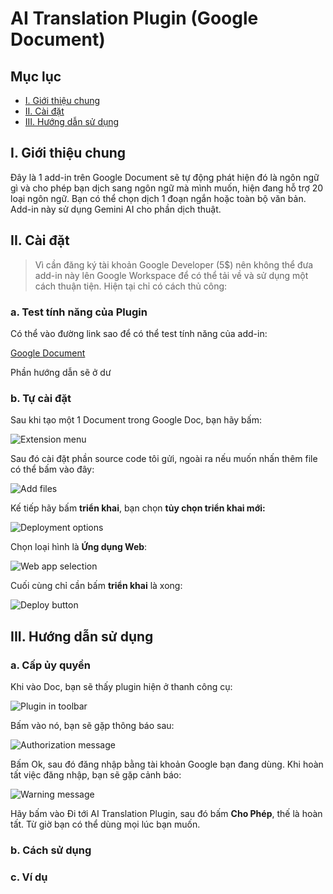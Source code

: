 # AI Translation Plugin (Google Document)

## Mục lục
- [I. Giới thiệu chung](#i-giới-thiệu-chung)
- [II. Cài đặt](#ii-cài-đặt)
- [III. Hướng dẫn sử dụng](#iii-hướng-dẫn-sử-dụng)

## I. Giới thiệu chung

Đây là 1 add-in trên Google Document sẽ tự động phát hiện đó là ngôn ngữ gì và cho phép bạn dịch sang ngôn ngữ mà mình muốn, hiện đang hỗ trợ 20 loại ngôn ngữ. Bạn có thể chọn dịch 1 đoạn ngắn hoặc toàn bộ văn bản. Add-in này sử dụng Gemini AI cho phần dịch thuật.

## II. Cài đặt

> Vì cần đăng ký tài khoản Google Developer (5$) nên không thể đưa add-in này lên Google Workspace để có thể tải về và sử dụng một cách thuận tiện. Hiện tại chỉ có cách thủ công:

### a. Test tính năng của Plugin

Có thể vào đường link sao để có thể test tính năng của add-in:

[Google Document](https://docs.google.com/document/d/1FAzCk661hdXfR2xU648oQv6LYFZT0vxzCVbVz9lVaks/edit?usp=sharing)

Phần hướng dẫn sẽ ở dư

### b. Tự cài đặt

Sau khi tạo một 1 Document trong Google Doc, bạn hãy bấm:

![Extension menu](https://drive.google.com/uc?export=view&id=1GorVVeZoQon5xTh41FC3sG6qTx7X0rLs)

Sau đó cài đặt phần source code tôi gửi, ngoài ra nếu muốn nhấn thêm file có thể bấm vào đây:

![Add files](https://drive.google.com/uc?export=view&id=1vE0W6s8rT6BKg6cNI_z-1veSMGsEA_oh)

Kế tiếp hãy bấm **triển khai**, bạn chọn **tủy chọn triển khai mới:**

![Deployment options](https://drive.google.com/uc?export=view&id=1ilmTBcdCEQ8oaFDF3FQz-nwbAE0AiKBE)

Chọn loại hình là **Ứng dụng Web**:

![Web app selection](https://drive.google.com/uc?export=view&id=1YxVU9oUQCND0sQy0_PWiJySQ9477lqwN)

Cuối cùng chỉ cần bấm **triển khai** là xong:

![Deploy button](https://drive.google.com/uc?export=view&id=1pTe1iZ5YhVuVapN4Eaw9mWIPVxhVju3F)

## III. Hướng dẫn sử dụng

### a. Cấp ủy quyền

Khi vào Doc, bạn sẽ thấy plugin hiện ở thanh công cụ:

![Plugin in toolbar](https://drive.google.com/uc?export=view&id=11EzUpT9N0wxjBQPDWUTjmpq_oRfWyh5U)

Bấm vào nó, bạn sẽ gặp thông báo sau:

![Authorization message](https://drive.google.com/uc?export=view&id=17PCGBBCu9nbw_Y8TP_t8YD3yVARszo75)

Bấm Ok, sau đó đăng nhập bằng tài khoản Google bạn đang dùng. Khi hoàn tất việc đăng nhập, bạn sẽ gặp cảnh báo:

![Warning message](https://drive.google.com/uc?export=view&id=1O-odiYe43ps4Do9Q9jraseARqKJUcj5d)

Hãy bấm vào Đi tới AI Translation Plugin, sau đó bấm **Cho Phép**, thế là hoàn tất. Từ giờ bạn có thể dùng mọi lúc bạn muốn.

### b. Cách sử dụng


### c. Ví dụ



